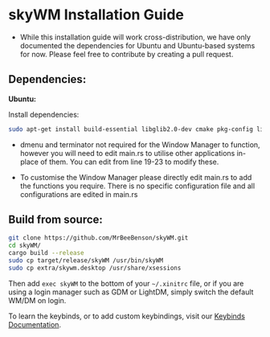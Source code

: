 # skyWM Installation Guide

* While this installation guide will work cross-distribution, we have only documented the dependencies for Ubuntu and Ubuntu-based systems for now. Please feel free to contribute by creating a pull request.

## Dependencies:

**Ubuntu:**

Install dependencies:

```sh
sudo apt-get install build-essential libglib2.0-dev cmake pkg-config libxcb-randr0-dev libxcb-xtest0-dev libxcb-xinerama0-dev libxcb-shape0-dev libxcb-xkb-dev libx11-dev libgtk-3-dev dmenu terminator
```

* dmenu and terminator not required for the Window Manager to function, however you will need to edit main.rs to utilise other applications in-place of them. You can edit from line 19-23 to modify these.

* To customise the Window Manager please directly edit main.rs to add the functions you require. There is no specific configuration file and all configurations are edited in main.rs

## Build from source:

```sh
git clone https://github.com/MrBeeBenson/skyWM.git
cd skyWM/
cargo build --release
sudo cp target/release/skyWM /usr/bin/skyWM
sudo cp extra/skywm.desktop /usr/share/xsessions
```

Then add `exec skyWM` to the bottom of your `~/.xinitrc` file, or if you are using a login manager such as GDM or LightDM, simply switch the default WM/DM on login.

To learn the keybinds, or to add custom keybindings, visit our [Keybinds Documentation](https://github.com/MrBeeBenson/skyWM/blob/main/docs/keybinds.md).

